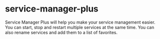 # service-manager-plus
Service Manager Plus will help you make your service management easier. You can start, stop and restart multiple services at the same time. You can also rename services and add them to a list of favorites.
